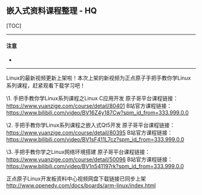 ## 嵌入式资料课程整理 - HQ

[TOC]

------

#### 注意

- 

------

Linux的最新视频更新上架啦！本次上架的新视频为正点原子手把手教你学Linux系列课程，赶紧观看下载学习吧！

\1. 手把手教你学Linux系列课程之Linux C应用开发
原子哥平台课程链接：
https://www.yuanzige.com/course/detail/80401
B站官方课程链接：
https://www.bilibili.com/video/BV16Z4y187Cw?spm_id_from=333.999.0.0

\2. 手把手教你学Linux系列课程之嵌入式Qt5开发
原子哥平台课程链接：
https://www.yuanzige.com/course/detail/80395
B站官方课程链接：
https://www.bilibili.com/video/BV1sF411L7cz?spm_id_from=333.999.0.0

\3. 手把手教你学之Linux网络环境搭建
原子哥平台课程链接：
https://www.yuanzige.com/course/detail/50096
B站官方课程链接：
https://www.bilibili.com/video/BV1n541197rk?spm_id_from=333.999.0.0

正点原子Linux开发板资料中心视频网盘下载链接已同步上架
http://www.openedv.com/docs/boards/arm-linux/index.html






































































































































































